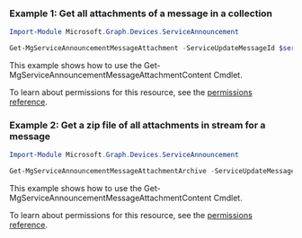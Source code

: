 ### Example 1: Get all attachments of a message in a collection

```powershellImport-Module Microsoft.Graph.Devices.ServiceAnnouncement

Get-MgServiceAnnouncementMessageAttachment -ServiceUpdateMessageId $serviceUpdateMessageId
```
This example shows how to use the Get-MgServiceAnnouncementMessageAttachmentContent Cmdlet.
To learn about permissions for this resource, see the [permissions reference](/graph/permissions-reference).

### Example 2: Get a zip file of all attachments in stream for a message

```powershellImport-Module Microsoft.Graph.Devices.ServiceAnnouncement

Get-MgServiceAnnouncementMessageAttachmentArchive -ServiceUpdateMessageId $serviceUpdateMessageId
```
This example shows how to use the Get-MgServiceAnnouncementMessageAttachmentContent Cmdlet.
To learn about permissions for this resource, see the [permissions reference](/graph/permissions-reference).

